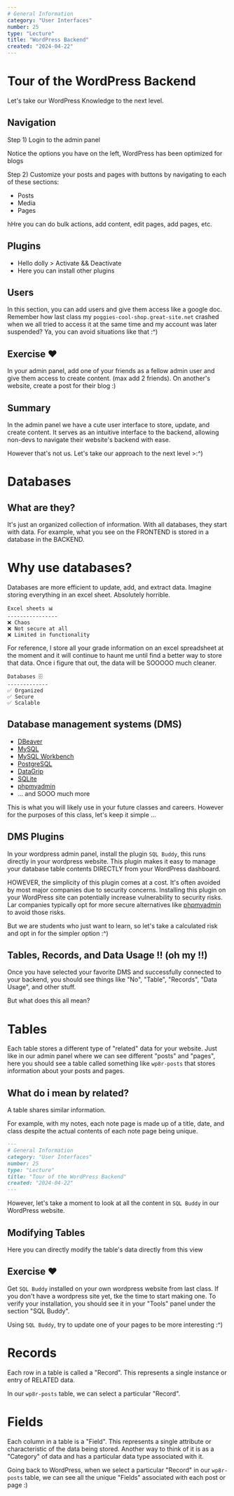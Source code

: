 ```yaml
---
# General Information
category: "User Interfaces"
number: 25
type: "Lecture"
title: "WordPress Backend"
created: "2024-04-22"
---
```


# Tour of the WordPress Backend

Let's take our WordPress Knowledge to the next level.

## Navigation

Step 1) Login to the admin panel

Notice the options you have on the left, WordPress has been optimized for blogs

Step 2) Customize your posts and pages with buttons by navigating to each of these sections:

- Posts
- Media
- Pages

hHre you can do bulk actions, add content, edit pages, add pages, etc.

## Plugins

- Hello dolly > Activate && Deactivate
- Here you can install other plugins

## Users

In this section, you can add users and give them access like a google doc. Remember how last class my `poggies-cool-shop.great-site.net` crashed when we all tried to access it at the same time and my account was later suspended? Ya, you can avoid situations like that :^)

## Exercise ❤️

In your admin panel, add one of your friends as a fellow admin user and give them access to create content. (max add 2 friends). On another's website, create a post for their blog :)

## Summary

In the admin panel we have a cute user interface to store, update, and create content. It serves as an intuitive interface to the backend, allowing non-devs to navigate their website's backend with ease.

However that's not us. Let's take our approach to the next level >:^)

# Databases

## What are they?

It's just an organized collection of information. With all databases, they start with data. For example, what you see on the FRONTEND is stored in a database in the BACKEND.

# Why use databases?

Databases are more efficient to update, add, and extract data. Imagine storing everything in an excel sheet. Absolutely horrible.

```text
Excel sheets 📊
----------------
❌ Chaos
❌ Not secure at all
❌ Limited in functionality
```

For reference, I store all your grade information on an excel spreadsheet at the moment and it will continue to haunt me until find a better way to store that data. Once i figure that out, the data will be SOOOOO much cleaner.

```text
Databases 🗄️
-------------
✅ Organized
✅ Secure
✅ Scalable
```

## Database management systems (DMS)

- [DBeaver](https://dbeaver.io/)
- [MySQL](https://www.mysql.com/)
- [MySQL Workbench](https://www.mysql.com/products/workbench/)
- [PostgreSQL](https://www.postgresql.org/)
- [DataGrip](https://www.jetbrains.com/datagrip/?var=light)
- [SQLite](https://www.sqlite.org/)
- [phpmyadmin](https://www.phpmyadmin.net/)
- ... and SOOO much more

This is what you will likely use in your future classes and careers. However for the purposes of this class, let's keep it simple ...

## DMS Plugins

In your wordpress admin panel, install the plugin `SQL Buddy`, this runs directly in your wordpress website. This plugin makes it easy to manage your database table contents DIRECTLY from your WordPress dashboard.

HOWEVER, the simplicity of this plugin comes at a cost. It's often avoided by most major companies due to security concerns. Installing this plugin on your WordPress site can potentially increase vulnerability to security risks. Lar companies typically opt for more secure alternatives like [phpmyadmin](https://www.phpmyadmin.net/) to avoid those risks.

But we are students who just want to learn, so let's take a calculated risk and opt in for the simpler option :^)

## Tables, Records, and Data Usage !! (oh my !!)

Once you have selected your favorite DMS and successfully connected to your backend, you should see things like "No", "Table", "Records", "Data Usage", and other stuff.

But what does this all mean?

# Tables

Each table stores a different type of "related" data for your website. Just like in our admin panel where we can see different "posts" and "pages", here you should see a table called something like `wp8r-posts` that stores information about your posts and pages.

## What do i mean by related?

A table shares similar information.

For example, with my notes, each note page is made up of a title, date, and class despite the actual contents of each note page being unique.

```md
---
# General Information
category: "User Interfaces"
number: 25
type: "Lecture"
title: "Tour of the WordPress Backend"
created: "2024-04-22"
---
```

However, let's take a moment to look at all the content in `SQL Buddy` in our WordPress website.

## Modifying Tables

Here you can directly modify the table's data directly from this view

## Exercise ❤️

Get `SQL Buddy` installed on your own wordpress website from last class. If you don't have a wordpress site yet, tke the time to start making one. To verify your installation, you should see it in your "Tools" panel under the section "SQL Buddy".

Using `SQL Buddy`, try to update one of your pages to be more interesting :^)

# Records

Each row in a table is called a "Record". This represents a single instance or entry of RELATED data.

In our `wp8r-posts` table, we can select a particular "Record".

# Fields

Each column in a table is a "Field". This represents a single attribute or characteristic of the data being stored. Another way to think of it is as a "Category" of data and has a particular data type associated with it.

Going back to WordPress, when we select a particular "Record" in our `wp8r-posts` table, we can see all the unique "Fields" associated with each post or page :)
